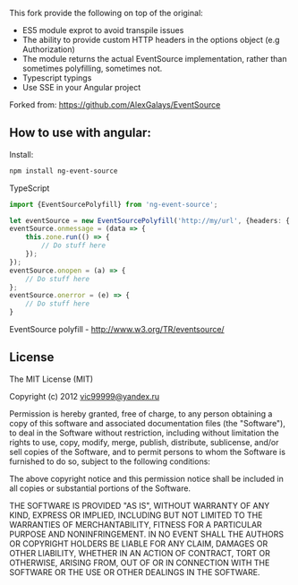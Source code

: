 
This fork provide the following on top of the original:

- ES5 module exprot to avoid transpile issues
- The ability to provide custom HTTP headers in the options object (e.g Authorization)
- The module returns the actual EventSource implementation, rather than sometimes polyfilling, sometimes not.
- Typescript typings
- Use SSE in your Angular project

Forked from: https://github.com/AlexGalays/EventSource

How to use with angular:
-------------------------

Install:
```bash
npm install ng-event-source
```

TypeScript
```typescript
import {EventSourcePolyfill} from 'ng-event-source';

let eventSource = new EventSourcePolyfill('http://my/url', {headers: { headerName: 'HeaderValue', header2: 'HeaderValue2' }});
eventSource.onmessage = (data => {
    this.zone.run(() => {
        // Do stuff here
    });
});
eventSource.onopen = (a) => {
    // Do stuff here
};
eventSource.onerror = (e) => {
    // Do stuff here
}
```

EventSource polyfill - http://www.w3.org/TR/eventsource/

License
-------
The MIT License (MIT)

Copyright (c) 2012 vic99999@yandex.ru

Permission is hereby granted, free of charge, to any person obtaining a copy of this software and associated documentation files (the "Software"), to deal in the Software without restriction, including without limitation the rights to use, copy, modify, merge, publish, distribute, sublicense, and/or sell copies of the Software, and to permit persons to whom the Software is furnished to do so, subject to the following conditions:

The above copyright notice and this permission notice shall be included in all copies or substantial portions of the Software.

THE SOFTWARE IS PROVIDED "AS IS", WITHOUT WARRANTY OF ANY KIND, EXPRESS OR IMPLIED, INCLUDING BUT NOT LIMITED TO THE WARRANTIES OF MERCHANTABILITY, FITNESS FOR A PARTICULAR PURPOSE AND NONINFRINGEMENT. IN NO EVENT SHALL THE AUTHORS OR COPYRIGHT HOLDERS BE LIABLE FOR ANY CLAIM, DAMAGES OR OTHER LIABILITY, WHETHER IN AN ACTION OF CONTRACT, TORT OR OTHERWISE, ARISING FROM, OUT OF OR IN CONNECTION WITH THE SOFTWARE OR THE USE OR OTHER DEALINGS IN THE SOFTWARE.
